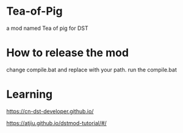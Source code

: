 # Tea-of-Pig
a mod named Tea of pig for DST

# How to release the mod
change compile.bat and replace with your path.
run the compile.bat

# Learning
https://cn-dst-developer.github.io/  

https://atjiu.github.io/dstmod-tutorial/#/
